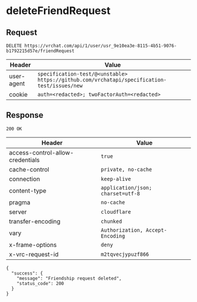 # deleteFriendRequest

## Request
`DELETE https://vrchat.com/api/1/user/usr_9e10ea3e-8115-4b51-9076-b1792215d57e/friendRequest`

| Header | Value |
| ------ | ----- |
| user-agent | `specification-test/@<unstable> https://github.com/vrchatapi/specification-test/issues/new` |
| cookie | `auth=<redacted>; twoFactorAuth=<redacted>` |


## Response
`200 OK`

| Header | Value |
| ------ | ----- |
| access-control-allow-credentials | `true` |
| cache-control | `private, no-cache` |
| connection | `keep-alive` |
| content-type | `application/json; charset=utf-8` |
| pragma | `no-cache` |
| server | `cloudflare` |
| transfer-encoding | `chunked` |
| vary | `Authorization, Accept-Encoding` |
| x-frame-options | `deny` |
| x-vrc-request-id | `m2tqvecjypuzf866` |

```jsonc
{
  "success": {
    "message": "Friendship request deleted",
    "status_code": 200
  }
}
```
